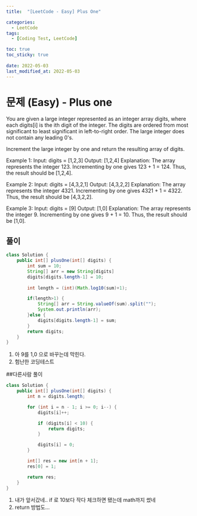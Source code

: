```yaml
---
title:  "[LeetCode - Easy] Plus One"

categories:
  - LeetCode
tags:
  - [Coding Test, LeetCode]

toc: true
toc_sticky: true
 
date: 2022-05-03
last_modified_at: 2022-05-03
---
```


# 문제 (Easy) - Plus one

You are given a large integer represented as an integer array digits, where each digits[i] is the ith digit of the integer. The digits are ordered from most significant to least significant in left-to-right order. The large integer does not contain any leading 0's.

Increment the large integer by one and return the resulting array of digits.

Example 1:
Input: digits = [1,2,3]
Output: [1,2,4]
Explanation: The array represents the integer 123.
Incrementing by one gives 123 + 1 = 124.
Thus, the result should be [1,2,4].

Example 2:
Input: digits = [4,3,2,1]
Output: [4,3,2,2]
Explanation: The array represents the integer 4321.
Incrementing by one gives 4321 + 1 = 4322.
Thus, the result should be [4,3,2,2].

Example 3:
Input: digits = [9]
Output: [1,0]
Explanation: The array represents the integer 9.
Incrementing by one gives 9 + 1 = 10.
Thus, the result should be [1,0].

## 풀이

```java
class Solution {
    public int[] plusOne(int[] digits) {
        int sum = 10;
        String[] arr = new String[digits]
        digits[digits.length-1] = 10;
        
        int length = (int)(Math.log10(sum)+1);

        if(length>1) {
            String[] arr = String.valueOf(sum).split("");
            System.out.println(arr);
        }else {
            digits[digits.length-1] = sum;
        }
        return digits;
    }
}
```

1. 아 9를 1,0 으로 바꾸는데 막힌다.
2. 험난한 코딩테스트

##다른사람 풀이
```java
class Solution {
    public int[] plusOne(int[] digits) {
        int n = digits.length;        

        for (int i = n - 1; i >= 0; i--) {
            digits[i]++;

            if (digits[i] < 10) {
                return digits;
            }

            digits[i] = 0;
        }

        int[] res = new int[n + 1];
        res[0] = 1;

        return res;
    }
}
```
1. 내가 앞서갔네.. if 로 10보다 작다 체크하면 됐는데 math까지 썼네
2. return 방법도...
